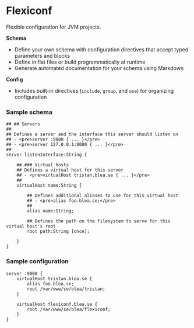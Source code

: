 # Flexiconf

Flexible configuration for JVM projects.

**Schema**
- Define your own schema with configuration directives that accept typed parameters and blocks
- Define in flat files or build programmatically at runtime
- Generate automated documentation for your schema using Markdown

**Config**
- Includes built-in directives (`include`, `group`, and `use`) for organizing configuration

### Sample schema

```
## ## Servers
##
## Defines a server and the interface this server should listen on
## - <pre>server :9000 { ... }</pre>
## - <pre>server 127.0.0.1:8080 { ... }</pre>
##
server listenInterface:String {

    ## ### Virtual hosts
    ## Defines a virtual host for this server
    ## - <pre>virtualHost tristan.blea.se { ... }</pre>
    ##
    virtualHost name:String {

        ## Defines additional aliases to use for this virtual host
        ## - <pre>alias foo.blea.se;</pre>
        ##
        alias name:String;

        ## Defines the path on the filesystem to serve for this virtual host's root
        root path:String [once];

    }
}
```

### Sample configuration

```
server :9000 {
    virtualHost tristan.blea.se {
        alias foo.blea.se;
        root /var/www/se/blea/tristan;
    }

    virtualHost flexiconf.blea.se {
        root /var/www/se/blea/flexiconf;
    }
}
